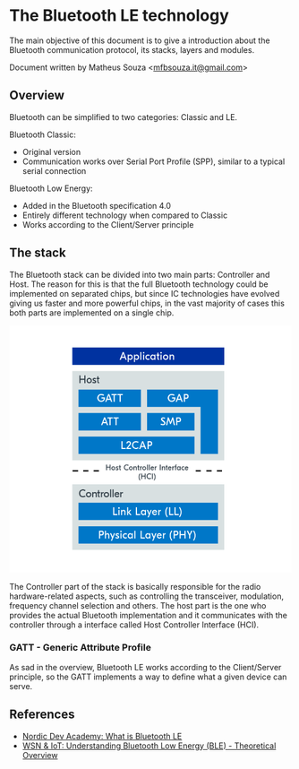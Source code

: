 # The Bluetooth LE technology

The main objective of this document is to give a introduction about the Bluetooth
communication protocol, its stacks, layers and modules.

Document written by Matheus Souza <<mfbsouza.it@gmail.com>>

## Overview

Bluetooth can be simplified to two categories: Classic and LE.

Bluetooth Classic:

- Original version
- Communication works over Serial Port Profile (SPP), similar to a typical serial connection

Bluetooth Low Energy:

- Added in the Bluetooth specification 4.0
- Entirely different technology when compared to Classic
- Works according to the Client/Server principle

## The stack

The Bluetooth stack can be divided into two main parts: Controller and Host. The reason for
this is that the full Bluetooth technology could be implemented on separated chips, but since
IC technologies have evolved giving us faster and more powerful chips, in the vast majority of
cases this both parts are implemented on a single chip.

![stack](./assets/blestack.png)

The Controller part of the stack is basically responsible for the radio hardware-related
aspects, such as controlling the transceiver, modulation, frequency channel selection and
others. The host part is the one who provides the actual Bluetooth implementation and it
communicates with the controller through a interface called Host Controller Interface (HCI).

### GATT - Generic Attribute Profile

As sad in the overview, Bluetooth LE works according to the Client/Server principle, so the GATT
implements a way to define what a given device can serve.

## References

- [Nordic Dev Academy: What is Bluetooth LE
    ](https://academy.nordicsemi.com/topic/what-is-bluetooth-le-2/)
- [WSN & IoT: Understanding Bluetooth Low Energy (BLE) - Theoretical Overview
    ](https://www.youtube.com/watch?v=GnRRutaqE5s)

